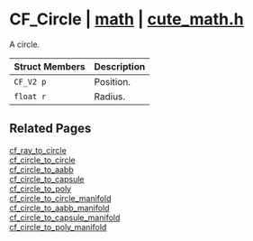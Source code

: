 # CF_Circle | [math](https://github.com/RandyGaul/cute_framework/blob/master/docs/math/README.md) | [cute_math.h](https://github.com/RandyGaul/cute_framework/blob/master/include/cute_math.h)

A circle.

Struct Members | Description
--- | ---
`CF_V2 p` | Position.
`float r` | Radius.

## Related Pages

[cf_ray_to_circle](https://github.com/RandyGaul/cute_framework/blob/master/docs/collision/cf_ray_to_circle.md)  
[cf_circle_to_circle](https://github.com/RandyGaul/cute_framework/blob/master/docs/collision/cf_circle_to_circle.md)  
[cf_circle_to_aabb](https://github.com/RandyGaul/cute_framework/blob/master/docs/collision/cf_circle_to_aabb.md)  
[cf_circle_to_capsule](https://github.com/RandyGaul/cute_framework/blob/master/docs/collision/cf_circle_to_capsule.md)  
[cf_circle_to_poly](https://github.com/RandyGaul/cute_framework/blob/master/docs/collision/cf_circle_to_poly.md)  
[cf_circle_to_circle_manifold](https://github.com/RandyGaul/cute_framework/blob/master/docs/collision/cf_circle_to_circle_manifold.md)  
[cf_circle_to_aabb_manifold](https://github.com/RandyGaul/cute_framework/blob/master/docs/collision/cf_circle_to_aabb_manifold.md)  
[cf_circle_to_capsule_manifold](https://github.com/RandyGaul/cute_framework/blob/master/docs/collision/cf_circle_to_capsule_manifold.md)  
[cf_circle_to_poly_manifold](https://github.com/RandyGaul/cute_framework/blob/master/docs/collision/cf_circle_to_poly_manifold.md)  
